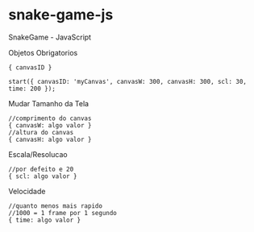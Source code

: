 # snake-game-js
SnakeGame - JavaScript

Objetos Obrigatorios
```
{ canvasID }
```
```
start({ canvasID: 'myCanvas', canvasW: 300, canvasH: 300, scl: 30, time: 200 });
```
Mudar Tamanho da Tela
```
//comprimento do canvas
{ canvasW: algo valor }
//altura do canvas
{ canvasH: algo valor }
```
Escala/Resolucao
```
//por defeito e 20
{ scl: algo valor }
```
Velocidade
```
//quanto menos mais rapido
//1000 = 1 frame por 1 segundo
{ time: algo valor }
```
